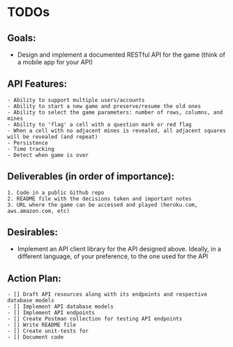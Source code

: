 # TODOs

## Goals:
- Design and implement a documented RESTful API for the game (think of a mobile app for your API)


## API Features:
    - Ability to support multiple users/accounts
    - Ability to start a new game and preserve/resume the old ones
    - Ability to select the game parameters: number of rows, columns, and mines
    - Ability to 'flag' a cell with a question mark or red flag
    - When a cell with no adjacent mines is revealed, all adjacent squares will be revealed (and repeat)
    - Persistence
    - Time tracking
    - Detect when game is over


## Deliverables (in order of importance):
    1. Code in a public Github repo
    2. README file with the decisions taken and important notes
    3. URL where the game can be accessed and played (heroku.com, aws.amazon.com, etc)


## Desirables:
- Implement an API client library for the API designed above. Ideally, in a different language, of your preference, to the one used for the API


## Action Plan:
    - [] Draft API resources along with its endpoints and respective database models
    - [] Implement API database models
    - [] Implement API endpoints
    - [] Create Postman collection for testing API endpoints
    - [] Write README file
    - [] Create unit-tests for
    - [] Document code

